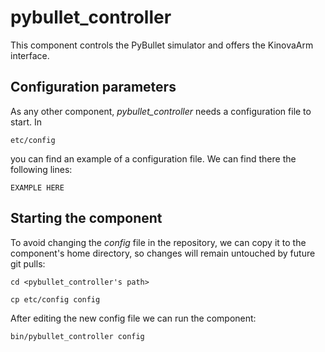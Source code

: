 # pybullet_controller
This component controls the PyBullet simulator and offers the KinovaArm interface.

## Configuration parameters
As any other component, *pybullet_controller* needs a configuration file to start. In
```
etc/config
```
you can find an example of a configuration file. We can find there the following lines:
```
EXAMPLE HERE
```

## Starting the component
To avoid changing the *config* file in the repository, we can copy it to the component's home directory, so changes will remain untouched by future git pulls:

```
cd <pybullet_controller's path> 
```
```
cp etc/config config
```

After editing the new config file we can run the component:

```
bin/pybullet_controller config
```
